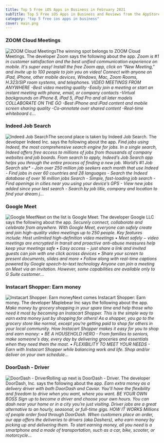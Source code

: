 ```yaml
---
title: Top 5 Free iOS Apps in Business in February 2021
subTitle: Top 5 Free iOS Apps in Business and Reviews from the AppStore in February 2021.
category: "top 5 free ios apps in business"
cover: main.png
---
```


### ZOOM Cloud Meetings

![ZOOM Cloud Meetings](https://is3-ssl.mzstatic.com/image/thumb/Purple114/v4/ac/fa/9d/acfa9d3f-12e3-d2bc-5418-3d7c96921b0f/AppIcon-0-0-1x_U007emarketing-0-0-0-9-0-85-220.png/100x100bb.png)The winning spot belongs to ZOOM Cloud Meetings. The developer Zoom says the following about the app. _Zoom is #1 in customer satisfaction and the best unified communication experience on mobile.  It's super easy! Install the free Zoom app, click on "New Meeting," and invite up to 100 people to join you on video! Connect with anyone on iPad, iPhone, other mobile devices, Windows, Mac, Zoom Rooms, H.323/SIP room systems, and telephones.  VIDEO MEETINGS FROM ANYWHERE -Best video meeting quality -Easily join a meeting or start an instant meeting with phone, email, or company contacts -Virtual backgrounds on iPhone 8, iPad 5, iPad Pro and all later models  COLLABORATE ON THE GO -Best iPhone and iPad content and mobile screen sharing quality -Co-annotate over shared content -Real-time whiteboard c_...

### Indeed Job Search

![Indeed Job Search](https://is3-ssl.mzstatic.com/image/thumb/Purple114/v4/18/9c/28/189c28e5-5ba4-80b6-cc04-bc2e32443776/AppIcon-0-0-1x_U007emarketing-0-0-0-10-0-0-sRGB-0-0-0-GLES2_U002c0-512MB-85-220-0-0.png/100x100bb.png)The second place is taken by Indeed Job Search. The developer Indeed Inc. says the following about the app. _Find jobs using Indeed, the most comprehensive search engine for jobs. In a single search, Indeed offers free access to millions of jobs from thousands of company websites and job boards.  From search to apply, Indeed’s Job Search app helps you through the entire process of finding a new job.  World’s #1 Job Search site* - Join over 250 million job seekers each month that use Indeed - Find jobs in over 60 countries and 28 languages - Search the Indeed database of over 16 million jobs  Search - Simple, fast-loading job search  - Find openings in cities near you using your device’s GPS - View new jobs added since your last search - Search by job title, company and location to find your dream j_...

### Google Meet

![Google Meet](https://is5-ssl.mzstatic.com/image/thumb/Purple114/v4/6e/e1/bc/6ee1bceb-f9ac-6ed5-4ced-ebb919792510/contsched.jefyonfu.png/100x100bb.png)Next on the list is Google Meet. The developer Google LLC says the following about the app. _Securely connect, collaborate and celebrate from anywhere. With Google Meet, everyone can safely create and join high-quality video meetings up to 250 people.  Key features include:  Host unlimited high-definition video meetings • Meet safely − video meetings are encrypted in transit and proactive anti-abuse measures help keep your meetings safe • Easy access − just share a link and invited guests can join with one click across devices • Share your screen to present documents, slides and more • Follow along with real-time captions powered by Google speech-to-text technology  Anyone can join a meeting on Meet via an invitation. However, some capabilities are available only to G Suite customer_...

### Instacart Shopper: Earn money

![Instacart Shopper: Earn money](https://is4-ssl.mzstatic.com/image/thumb/Purple124/v4/d5/72/32/d57232b0-81b5-5e14-5f30-23390afbc88a/AppIcon.com.instacart.shopper-1x_U007emarketing-0-5-0-sRGB-85-220.png/100x100bb.png)Next comes Instacart Shopper: Earn money. The developer Maplebear Inc says the following about the app. _Make money by grocery shopping in your spare time and help those who need it most by becoming an Instacart Shopper.   This is the simple way to earn extra money just by shopping for others! As a shopper, you go to the grocery store like normal, except you’re getting paid to shop for others in your local community.  How Instacart Shopper makes it easy for you to shop and earn money:    • BE A HOUSEHOLD HERO - From families to seniors, make someone's day, every day by delivering groceries and essentials when they need them the most.   • FLEXIBILITY TO MEET YOUR NEEDS - Earn with Instacart Shopper while balancing work and life. Shop and/or deliver on your own schedule_...

### DoorDash - Driver

![DoorDash - Driver](https://is4-ssl.mzstatic.com/image/thumb/Purple124/v4/ef/fa/41/effa4154-df6e-570e-d0f3-91387a81845f/AppIcon-0-1x_U007emarketing-0-5-0-85-220.png/100x100bb.png)Rolling up next is DoorDash - Driver. The developer DoorDash, Inc. says the following about the app. _Earn extra money as a delivery driver with both DoorDash and Caviar. You’ll have the flexibility and freedom to drive when you want, where you want.  BE YOUR OWN BOSS Sign up to become a driver and choose your own hours. You can dash near your home or in a city you’re just visiting. Driver jobs are a great alternative to an hourly, seasonal, or full-time gigs.   HOW IT WORKS Millions of people order food through DoorDash. When customers place an order, our app offers the deliveries to drivers (aka Dashers), who earn money by picking up and delivering them.   To start earning money, all you need is a smartphone and a mode of transportation, such as a car, bike, scooter, or motorcycle_...

